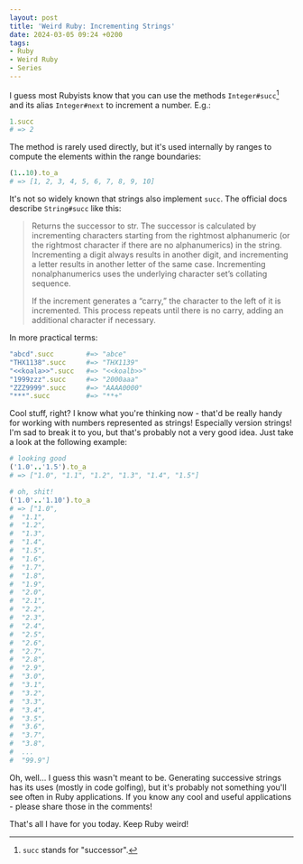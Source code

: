 ```yaml
---
layout: post
title: 'Weird Ruby: Incrementing Strings'
date: 2024-03-05 09:24 +0200
tags:
- Ruby
- Weird Ruby
- Series
---
```


I guess most Rubyists know that you can use the methods `Integer#succ`[^1] and its alias
`Integer#next` to increment a number. E.g.:

``` ruby
1.succ
# => 2
```

The method is rarely used directly, but it's used internally by ranges to compute the elements within the range boundaries:

``` ruby
(1..10).to_a
# => [1, 2, 3, 4, 5, 6, 7, 8, 9, 10]
```

It's not so widely known that strings also implement `succ`. The official docs describe `String#succ` like this:

> Returns the successor to str. The successor is calculated by incrementing characters starting from the rightmost alphanumeric (or the rightmost character if there are no alphanumerics) in the string. Incrementing a digit always results in another digit, and incrementing a letter results in another letter of the same case. Incrementing nonalphanumerics uses the underlying character set’s collating sequence.
>
> If the increment generates a “carry,” the character to the left of it is incremented. This process repeats until there is no carry, adding an additional character if necessary.

In more practical terms:

```ruby
"abcd".succ        #=> "abce"
"THX1138".succ     #=> "THX1139"
"<<koala>>".succ   #=> "<<koalb>>"
"1999zzz".succ     #=> "2000aaa"
"ZZZ9999".succ     #=> "AAAA0000"
"***".succ         #=> "**+"
```

Cool stuff, right? I know what you're thinking now - that'd be really handy for working with numbers represented as strings! Especially version strings! I'm sad to break it to you, but that's probably not a very good idea. Just take a look at the following example:

``` ruby
# looking good
('1.0'..'1.5').to_a
# => ["1.0", "1.1", "1.2", "1.3", "1.4", "1.5"]

# oh, shit!
('1.0'..'1.10').to_a
# => ["1.0",
#  "1.1",
#  "1.2",
#  "1.3",
#  "1.4",
#  "1.5",
#  "1.6",
#  "1.7",
#  "1.8",
#  "1.9",
#  "2.0",
#  "2.1",
#  "2.2",
#  "2.3",
#  "2.4",
#  "2.5",
#  "2.6",
#  "2.7",
#  "2.8",
#  "2.9",
#  "3.0",
#  "3.1",
#  "3.2",
#  "3.3",
#  "3.4",
#  "3.5",
#  "3.6",
#  "3.7",
#  "3.8",
#  ...
#  "99.9"]
```

Oh, well... I guess this wasn't meant to be. Generating successive strings has its uses (mostly in code golfing), but it's probably not something you'll see often in Ruby applications. If you know any cool and useful applications - please share those in the comments!

That's all I have for you today. Keep Ruby weird!

[^1]: `succ` stands for "successor".
